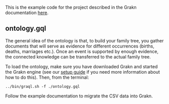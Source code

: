 This is the example code for the project described in the Grakn documentation [here](https://grakn.ai/pages/documentation/examples/CSV-migration.html).

## ontology.gql
       
The general idea of the ontology is that, to build your family tree, you gather documents that will serve as evidence for different occurrences (births, deaths, marriages etc.). Once an event is supported by enough evidence, the connected knowledge can be transferred to the actual family tree. 

To load the ontology, make sure you have downloaded Grakn and started the Grakn engine (see our [setup guide](https://grakn.ai/pages/documentation/get-started/setup-guide.html) if you need more information about how to do this). Then, from the terminal: 

```
../bin/graql.sh -f ./ontology.gql
```


Follow the example documentation to migrate the CSV data into Grakn.